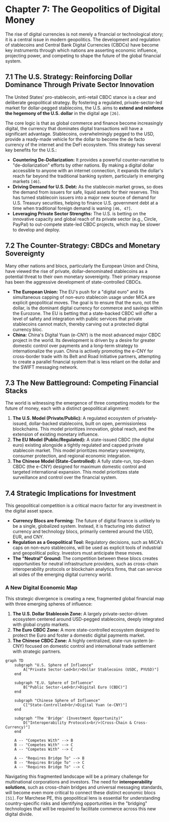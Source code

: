 # Chapter 7: The Geopolitics of Digital Money

The rise of digital currencies is not merely a financial or technological story; it is a central issue in modern geopolitics. The development and regulation of stablecoins and Central Bank Digital Currencies (CBDCs) have become key instruments through which nations are asserting economic influence, projecting power, and competing to shape the future of the global financial system.

## 7.1 The U.S. Strategy: Reinforcing Dollar Dominance Through Private Sector Innovation

The United States' pro-stablecoin, anti-retail CBDC stance is a clear and deliberate geopolitical strategy. By fostering a regulated, private-sector-led market for dollar-pegged stablecoins, the U.S. aims to **extend and reinforce the hegemony of the U.S. dollar** in the digital age `[26]`.

The core logic is that as global commerce and finance become increasingly digital, the currency that dominates digital transactions will have a significant advantage. Stablecoins, overwhelmingly pegged to the USD, provide a ready-made vehicle for the dollar to become the de facto currency of the internet and the DeFi ecosystem. This strategy has several key benefits for the U.S.:

*   **Countering De-Dollarization:** It provides a powerful counter-narrative to "de-dollarization" efforts by other nations. By making a digital dollar accessible to anyone with an internet connection, it expands the dollar's reach far beyond the traditional banking system, particularly in emerging markets `[46]`.
*   **Driving Demand for U.S. Debt:** As the stablecoin market grows, so does the demand from issuers for safe, liquid assets for their reserves. This has turned stablecoin issuers into a major new source of demand for U.S. Treasury securities, helping to finance U.S. government debt at a time when traditional foreign demand is waning `[46, 47]`.
*   **Leveraging Private Sector Strengths:** The U.S. is betting on the innovative capacity and global reach of its private sector (e.g., Circle, PayPal) to out-compete state-led CBDC projects, which may be slower to develop and deploy.

## 7.2 The Counter-Strategy: CBDCs and Monetary Sovereignty

Many other nations and blocs, particularly the European Union and China, have viewed the rise of private, dollar-denominated stablecoins as a potential threat to their own monetary sovereignty. Their primary response has been the aggressive development of state-controlled CBDCs.

*   **The European Union:** The EU's push for a "digital euro" and its simultaneous capping of non-euro stablecoin usage under MiCA are explicit geopolitical moves. The goal is to ensure that the euro, not the dollar, is the dominant digital currency for commerce and savings within the Eurozone. The EU is betting that a state-backed CBDC will offer a level of safety and integration with public services that private stablecoins cannot match, thereby carving out a protected digital currency bloc.
*   **China:** China's Digital Yuan (e-CNY) is the most advanced major CBDC project in the world. Its development is driven by a desire for greater domestic control over payments and a long-term strategy to internationalize the yuan. China is actively promoting the e-CNY for cross-border trade with its Belt and Road Initiative partners, attempting to create a parallel financial system that is less reliant on the dollar and the SWIFT messaging network.

## 7.3 The New Battleground: Competing Financial Stacks

The world is witnessing the emergence of three competing models for the future of money, each with a distinct geopolitical alignment:

1.  **The U.S. Model (Private/Public):** A regulated ecosystem of privately-issued, dollar-backed stablecoins, built on open, permissionless blockchains. This model prioritizes innovation, global reach, and the extension of existing monetary influence.
2.  **The EU Model (Public/Regulated):** A state-issued CBDC (the digital euro) existing alongside a tightly regulated and capped private stablecoin market. This model prioritizes monetary sovereignty, consumer protection, and regional economic integration.
3.  **The Chinese Model (State-Controlled):** A fully state-run, top-down CBDC (the e-CNY) designed for maximum domestic control and targeted international expansion. This model prioritizes state surveillance and control over the financial system.

## 7.4 Strategic Implications for Investment

This geopolitical competition is a critical macro factor for any investment in the digital asset space.

*   **Currency Blocs are Forming:** The future of digital finance is unlikely to be a single, globalized system. Instead, it is fracturing into distinct currency and technology blocs, primarily centered around the USD, EUR, and CNY.
*   **Regulation as a Geopolitical Tool:** Regulatory decisions, such as MiCA's caps on non-euro stablecoins, will be used as explicit tools of industrial and geopolitical policy. Investors must anticipate these moves.
*   **The "Neutral" Ground:** The competition between these blocs creates opportunities for neutral infrastructure providers, such as cross-chain interoperability protocols or blockchain analytics firms, that can service all sides of the emerging digital currency world.

### A New Digital Economic Map

This strategic divergence is creating a new, fragmented global financial map with three emerging spheres of influence:

1.  **The U.S. Dollar Stablecoin Zone:** A largely private-sector-driven ecosystem centered around USD-pegged stablecoins, deeply integrated with global crypto markets.
2.  **The Euro CBDC Zone:** A more state-controlled ecosystem designed to protect the Euro and foster a domestic digital payments market.
3.  **The Chinese CBDC Zone:** A highly centralized, state-run system (e-CNY) focused on domestic control and international trade settlement with strategic partners.

```mermaid
graph TD
    subgraph "U.S. Sphere of Influence"
        A["Private Sector-Led<br/>Dollar Stablecoins (USDC, PYUSD)"]
    end

    subgraph "E.U. Sphere of Influence"
        B["Public Sector-Led<br/>Digital Euro (CBDC)"]
    end

    subgraph "Chinese Sphere of Influence"
        C["State-Controlled<br/>Digital Yuan (e-CNY)"]
    end

    subgraph "The 'Bridge' (Investment Opportunity)"
        D["Interoperability Protocols<br/>(Cross-Chain & Cross-Currency)"]
    end

    A -- "Competes With" --> B
    B -- "Competes With" --> C
    A -- "Competes With" --> C

    A -- "Requires Bridge To" --> B
    B -- "Requires Bridge To" --> C
    A -- "Requires Bridge To" --> C
```

Navigating this fragmented landscape will be a primary challenge for multinational corporations and investors. The need for **interoperability solutions**, such as cross-chain bridges and universal messaging standards, will become even more critical to connect these distinct economic blocs `[51]`. For Marchese PE, this geopolitical lens is essential for understanding country-specific risks and identifying opportunities in the "bridging" technologies that will be required to facilitate commerce across this new digital divide.
